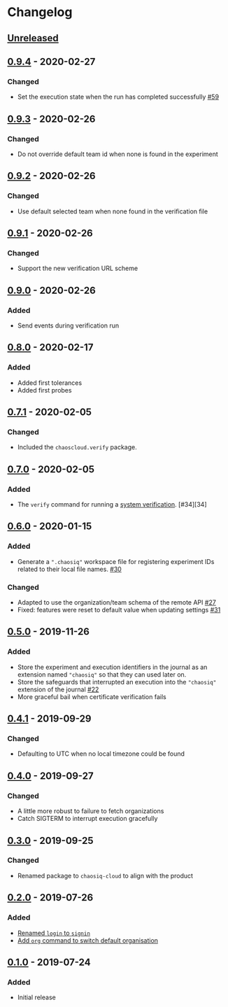 # Changelog

## [Unreleased][]

[Unreleased]: https://github.com/chaosiq/chaosiq-cloud/compare/0.9.4...HEAD

## [0.9.4][] - 2020-02-27

[0.9.4]: https://github.com/chaosiq/chaosiq-cloud/compare/0.9.3...0.9.4

### Changed

-  Set the execution state when the run has completed successfully [#59][59]

[59]: https://github.com/chaosiq/chaosiq-cloud/issues/59

[27]: https://github.com/chaosiq/chaosiq-cloud/issues/27

## [0.9.3][] - 2020-02-26

[0.9.3]: https://github.com/chaosiq/chaosiq-cloud/compare/0.9.2...0.9.3

### Changed

-  Do not override default team id when none is found in the experiment

## [0.9.2][] - 2020-02-26

[0.9.2]: https://github.com/chaosiq/chaosiq-cloud/compare/0.9.1...0.9.2

### Changed

-  Use default selected team when none found in the verification file

## [0.9.1][] - 2020-02-26

[0.9.1]: https://github.com/chaosiq/chaosiq-cloud/compare/0.9.0...0.9.1

### Changed

-  Support the new verification URL scheme

## [0.9.0][] - 2020-02-26

[0.9.0]: https://github.com/chaosiq/chaosiq-cloud/compare/0.8.0...0.9.0

### Added

-  Send events during verification run

## [0.8.0][] - 2020-02-17

[0.8.0]: https://github.com/chaosiq/chaosiq-cloud/compare/0.7.1...0.8.0

### Added

- Added first tolerances
- Added first probes

## [0.7.1][] - 2020-02-05

[0.7.1]: https://github.com/chaosiq/chaosiq-cloud/compare/0.7.0...0.7.1

### Changed

- Included the `chaoscloud.verify` package.

[verification]: https://chaosiq.io/resources/chaos-engineering/from-chaos-to-verification

## [0.7.0][] - 2020-02-05

[0.7.0]: https://github.com/chaosiq/chaosiq-cloud/compare/0.6.0...0.7.0

### Added

- The `verify` command for running a [system verification][verification]. [#34][34]

[verification]: https://chaosiq.io/resources/chaos-engineering/from-chaos-to-verification

## [0.6.0][] - 2020-01-15

[0.6.0]: https://github.com/chaosiq/chaosiq-cloud/compare/0.5.0...0.6.0

### Added

- Generate a `".chaosiq"` workspace file for registering experiment IDs
  related to their local file names. [#30][30]

### Changed

- Adapted to use the organization/team schema of the remote API [#27][27]
- Fixed: features were reset to default value when updating settings [#31][31]

[27]: https://github.com/chaosiq/chaosiq-cloud/issues/27
[30]: https://github.com/chaosiq/chaosiq-cloud/issues/30
[31]: https://github.com/chaosiq/chaosiq-cloud/issues/31

## [0.5.0][] - 2019-11-26

[0.5.0]: https://github.com/chaosiq/chaosiq-cloud/compare/0.4.1...0.5.0

### Added

- Store the experiment and execution identifiers in the journal as an extension
  named `"chaosiq"` so that they can used later on.
- Store the safeguards that interrupted an execution into the `"chaosiq"`
  extension of the journal [#22][22]
- More graceful bail when certificate verification fails

[22]: https://github.com/chaosiq/chaosiq-cloud/issues/22

## [0.4.1][] - 2019-09-29

[0.4.1]: https://github.com/chaosiq/chaosiq-cloud/compare/0.4.0...0.4.1

### Changed

- Defaulting to UTC when no local timezone could be found

## [0.4.0][] - 2019-09-27

[0.4.0]: https://github.com/chaosiq/chaosiq-cloud/compare/0.3.0...0.4.0

### Changed

- A little more robust to failure to fetch organizations
- Catch SIGTERM to interrupt execution gracefully

## [0.3.0][] - 2019-09-25

[0.3.0]: https://github.com/chaosiq/chaosiq-cloud/compare/0.2.0...0.3.0

### Changed

- Renamed package to `chaosiq-cloud` to align with the product

## [0.2.0][] - 2019-07-26

[0.2.0]: https://github.com/chaosiq/chaosiq-cloud/compare/0.1.0...0.2.0

### Added

-   [Renamed `login` to `signin`](https://github.com/chaosiq/chaosiq-cloud/issues/10)
-   [Add `org` command to switch default organisation](https://github.com/chaosiq/chaosiq-cloud/issues/11)

## [0.1.0][] - 2019-07-24

[0.1.0]: https://github.com/chaosiq/chaosiq-cloud/tree/0.1.0

### Added

-   Initial release